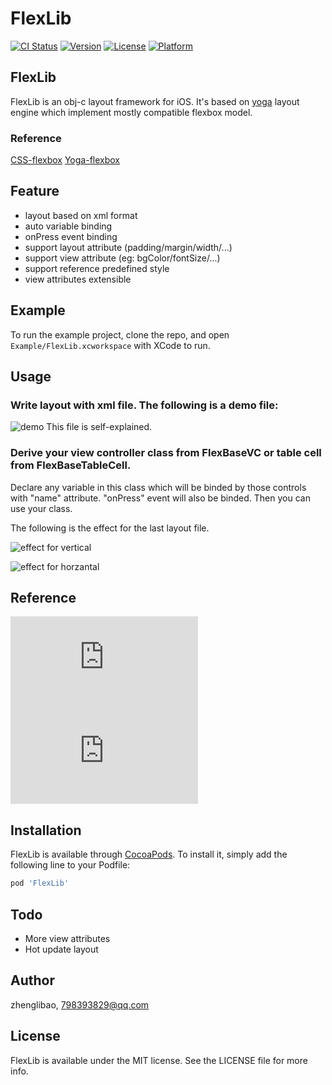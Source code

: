 # FlexLib

[![CI Status](http://img.shields.io/travis/zhenglibao/FlexLib.svg?style=flat)](https://travis-ci.org/zhenglibao/FlexLib)
[![Version](https://img.shields.io/cocoapods/v/FlexLib.svg?style=flat)](http://cocoapods.org/pods/FlexLib)
[![License](https://img.shields.io/cocoapods/l/FlexLib.svg?style=flat)](http://cocoapods.org/pods/FlexLib)
[![Platform](https://img.shields.io/cocoapods/p/FlexLib.svg?style=flat)](http://cocoapods.org/pods/FlexLib)

## FlexLib

FlexLib is an obj-c layout framework for iOS. It's based on [yoga](https://facebook.github.io/yoga/) layout engine which implement  mostly compatible flexbox model.

### Reference
[CSS-flexbox](https://css-tricks.com/snippets/css/a-guide-to-flexbox/)
[Yoga-flexbox](https://facebook.github.io/yoga/docs/flex-direction/)

## Feature
* layout based on xml format
* auto variable binding
* onPress event binding
* support layout attribute (padding/margin/width/...)
* support view attribute (eg: bgColor/fontSize/...)
* support reference predefined style
* view attributes extensible

## Example

To run the example project, clone the repo, and open `Example/FlexLib.xcworkspace` with XCode to run.

## Usage

### Write layout with xml file. The following is a demo file:
![demo](https://raw.githubusercontent.com/zhenglibao/FlexLib/master/Doc/res/xmldemo.png)
This file is self-explained.

### Derive your view controller class from FlexBaseVC or table cell from FlexBaseTableCell.
Declare any variable in this class which will be binded by those controls with "name" attribute. "onPress" event will also be binded.
Then you can use your class.

The following is the effect for the last layout file.

![effect for vertical](https://raw.githubusercontent.com/zhenglibao/FlexLib/master/Doc/res/effect-vert.png)

![effect for horzantal](https://raw.githubusercontent.com/zhenglibao/FlexLib/master/Doc/res/effect-horz.png)

## Reference
 ![layout attributes](https://raw.githubusercontent.com/zhenglibao/FlexLib/master/Doc/layoutattr.htm)
 ![view attributes](https://raw.githubusercontent.com/zhenglibao/FlexLib/master/Doc/viewtattr.htm)

## Installation

FlexLib is available through [CocoaPods](http://cocoapods.org). To install
it, simply add the following line to your Podfile:

```ruby
pod 'FlexLib'
```

## Todo
* More view attributes
* Hot update layout

## Author

zhenglibao, 798393829@qq.com

## License

FlexLib is available under the MIT license. See the LICENSE file for more info.
